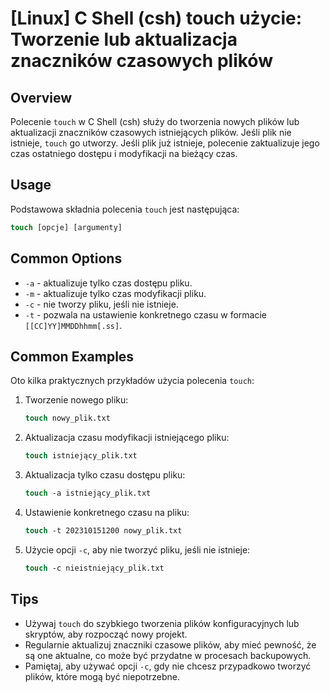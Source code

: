 # [Linux] C Shell (csh) touch użycie: Tworzenie lub aktualizacja znaczników czasowych plików

## Overview
Polecenie `touch` w C Shell (csh) służy do tworzenia nowych plików lub aktualizacji znaczników czasowych istniejących plików. Jeśli plik nie istnieje, `touch` go utworzy. Jeśli plik już istnieje, polecenie zaktualizuje jego czas ostatniego dostępu i modyfikacji na bieżący czas.

## Usage
Podstawowa składnia polecenia `touch` jest następująca:

```csh
touch [opcje] [argumenty]
```

## Common Options
- `-a` - aktualizuje tylko czas dostępu pliku.
- `-m` - aktualizuje tylko czas modyfikacji pliku.
- `-c` - nie tworzy pliku, jeśli nie istnieje.
- `-t` - pozwala na ustawienie konkretnego czasu w formacie `[[CC]YY]MMDDhhmm[.ss]`.

## Common Examples
Oto kilka praktycznych przykładów użycia polecenia `touch`:

1. Tworzenie nowego pliku:
   ```csh
   touch nowy_plik.txt
   ```

2. Aktualizacja czasu modyfikacji istniejącego pliku:
   ```csh
   touch istniejący_plik.txt
   ```

3. Aktualizacja tylko czasu dostępu pliku:
   ```csh
   touch -a istniejący_plik.txt
   ```

4. Ustawienie konkretnego czasu na pliku:
   ```csh
   touch -t 202310151200 nowy_plik.txt
   ```

5. Użycie opcji `-c`, aby nie tworzyć pliku, jeśli nie istnieje:
   ```csh
   touch -c nieistniejący_plik.txt
   ```

## Tips
- Używaj `touch` do szybkiego tworzenia plików konfiguracyjnych lub skryptów, aby rozpocząć nowy projekt.
- Regularnie aktualizuj znaczniki czasowe plików, aby mieć pewność, że są one aktualne, co może być przydatne w procesach backupowych.
- Pamiętaj, aby używać opcji `-c`, gdy nie chcesz przypadkowo tworzyć plików, które mogą być niepotrzebne.